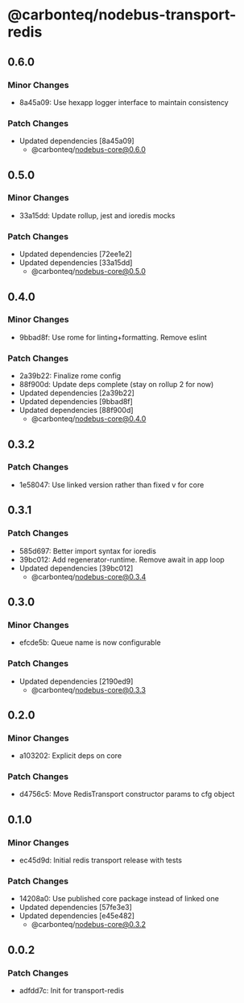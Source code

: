 # @carbonteq/nodebus-transport-redis

## 0.6.0

### Minor Changes

- 8a45a09: Use hexapp logger interface to maintain consistency

### Patch Changes

- Updated dependencies [8a45a09]
  - @carbonteq/nodebus-core@0.6.0

## 0.5.0

### Minor Changes

- 33a15dd: Update rollup, jest and ioredis mocks

### Patch Changes

- Updated dependencies [72ee1e2]
- Updated dependencies [33a15dd]
  - @carbonteq/nodebus-core@0.5.0

## 0.4.0

### Minor Changes

- 9bbad8f: Use rome for linting+formatting. Remove eslint

### Patch Changes

- 2a39b22: Finalize rome config
- 88f900d: Update deps complete (stay on rollup 2 for now)
- Updated dependencies [2a39b22]
- Updated dependencies [9bbad8f]
- Updated dependencies [88f900d]
  - @carbonteq/nodebus-core@0.4.0

## 0.3.2

### Patch Changes

- 1e58047: Use linked version rather than fixed v for core

## 0.3.1

### Patch Changes

- 585d697: Better import syntax for ioredis
- 39bc012: Add regenerator-runtime. Remove await in app loop
- Updated dependencies [39bc012]
  - @carbonteq/nodebus-core@0.3.4

## 0.3.0

### Minor Changes

- efcde5b: Queue name is now configurable

### Patch Changes

- Updated dependencies [2190ed9]
  - @carbonteq/nodebus-core@0.3.3

## 0.2.0

### Minor Changes

- a103202: Explicit deps on core

### Patch Changes

- d4756c5: Move RedisTransport constructor params to cfg object

## 0.1.0

### Minor Changes

- ec45d9d: Initial redis transport release with tests

### Patch Changes

- 14208a0: Use published core package instead of linked one
- Updated dependencies [57fe3e3]
- Updated dependencies [e45e482]
  - @carbonteq/nodebus-core@0.3.2

## 0.0.2

### Patch Changes

- adfdd7c: Init for transport-redis
